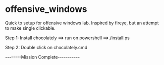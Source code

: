# offensive_windows
Quick to setup for offensive windows lab. Inspired by fireye, but an attempt to make single clickable. 

Step 1: Install chocolately ==> run on powershell ==>./install.ps

Step 2: Double click on chocolately.cmd

--------Mission Complete-----------
